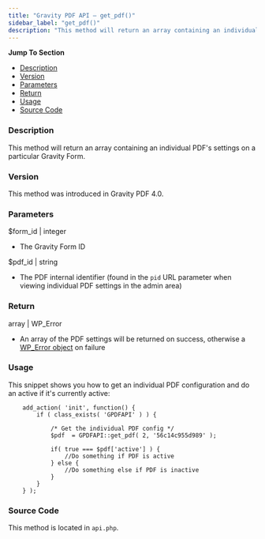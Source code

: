 ```yaml
---
title: "Gravity PDF API – get_pdf()"
sidebar_label: "get_pdf()"
description: "This method will return an array containing an individual PDF's settings on a particular Gravity Form. "
---
```


**Jump To Section**

-   [Description](#description)
-   [Version](#version)
-   [Parameters](#parameters)
-   [Return](#return)
-   [Usage](#usage)
-   [Source Code](#source-code)

### Description 

This method will return an array containing an individual PDF's settings on a particular Gravity Form.

### Version 

This method was introduced in Gravity PDF 4.0.

### Parameters 

$form\_id \| integer
* The Gravity Form ID

$pdf\_id \| string
* The PDF internal identifier (found in the `pid` URL parameter when viewing individual PDF settings in the admin area)

### Return 

array \| WP\_Error
* An array of the PDF settings will be returned on success, otherwise a [WP\_Error object](https://codex.wordpress.org/Class_Reference/WP_Error) on failure

### Usage 

This snippet shows you how to get an individual PDF configuration and do an active if it's currently active:

```
    add_action( 'init', function() {
        if ( class_exists( 'GPDFAPI' ) ) {

            /* Get the individual PDF config */
            $pdf  = GPDFAPI::get_pdf( 2, '56c14c955d989' );

            if( true === $pdf['active'] ) {
                //Do something if PDF is active
            } else {
                //Do something else if PDF is inactive
            }
        }
    } );
```

### Source Code 

This method is located in `api.php`.

